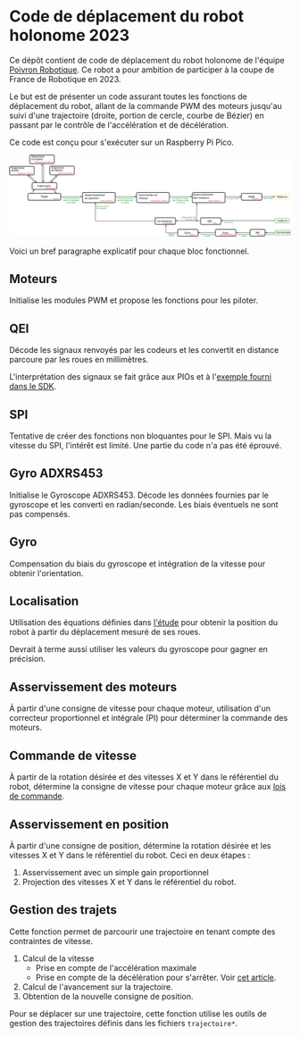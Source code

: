 Code de déplacement du robot holonome 2023
==========================================
Ce dépôt contient de code de déplacement du robot holonome de l'équipe [Poivron Robotique](http://poivron-robotique.fr). Ce robot a pour ambition de participer à la coupe de France de Robotique en 2023.

Le but est de présenter un code assurant toutes les fonctions de déplacement du robot, allant de la commande PWM des moteurs jusqu'au suivi d'une trajectoire (droite, portion de cercle, courbe de Bézier) en passant par le contrôle de l'accélération et de décélération.

Ce code est conçu pour s'exécuter sur un Raspberry Pi Pico.

![Architecture du programme](doc/ProgrammeHolonome2023.png)

Voici un bref paragraphe explicatif pour chaque bloc fonctionnel.

Moteurs
-------
Initialise les modules PWM et propose les fonctions pour les piloter.

QEI
---
Décode les signaux renvoyés par les codeurs et les convertit en distance parcoure par les roues en millimètres.

L'interprétation des signaux se fait grâce aux PIOs et à l'[exemple fourni dans le SDK](https://github.com/raspberrypi/pico-examples/tree/master/pio/quadrature_encoder).

SPI
---
Tentative de créer des fonctions non bloquantes pour le SPI. Mais vu la vitesse du SPI, l'intérêt est limité. Une partie du code n'a pas été éprouvé.

Gyro ADXRS453
----
Initialise le Gyroscope ADXRS453. Décode les données fournies par le gyroscope et les converti en radian/seconde. Les biais éventuels ne sont pas compensés.

Gyro
----
Compensation du biais du gyroscope et intégration de la vitesse pour obtenir l'orientation.

Localisation
------------

Utilisation des équations définies dans [l'étude](http://poivron-robotique.fr/Robot-holonome-localisation-partie-2.html) pour obtenir la position du robot à partir du déplacement mesuré de ses roues.

Devrait à terme aussi utiliser les valeurs du gyroscope pour gagner en précision.

Asservissement des moteurs
--------------------------
À partir d'une consigne de vitesse pour chaque moteur, utilisation d'un correcteur proportionnel et intégrale (PI) pour déterminer la commande des moteurs.

Commande de vitesse
-------------------
À partir de la rotation désirée et des vitesses X et Y dans le référentiel du robot, détermine la consigne de vitesse pour chaque moteur grâce aux [lois de commande](http://poivron-robotique.fr/Robot-holonome-lois-de-commande.html).


Asservissement en position
--------------------------
À partir d'une consigne de position, détermine la rotation désirée et les vitesses X et Y dans le référentiel du robot. Ceci en deux étapes :
1. Asservissement avec un simple gain proportionnel
2. Projection des vitesses X et Y dans le référentiel du robot.

Gestion des trajets
-------------------
Cette fonction permet de parcourir une trajectoire en tenant compte des contraintes de vitesse.
1. Calcul de la vitesse
   - Prise en compte de l'accélération maximale
   - Prise en compte de la décélération pour s'arrêter. Voir [cet article](http://poivron-robotique.fr/Consigne-de-vitesse.html).
2. Calcul de l'avancement sur la trajectoire. 
3. Obtention de la nouvelle consigne de position.

Pour se déplacer sur une trajectoire, cette fonction utilise les outils de gestion des trajectoires définis dans les fichiers `trajectoire*`.
